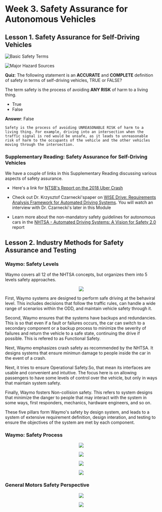 # Week 3. Safety Assurance for Autonomous Vehicles

## Lesson 1. Safety Assurance for Self-Driving Vehicles

![Basic Safety Terms](images/basic_safety_terms.png)

![Major Hazard Sources](images/major_hazard_sources.png)

**Quiz**: The following statement is an **ACCURATE** and **COMPLETE** definition of safety in terms of self-driving vehicles, TRUE or FALSE?

The term safety is the process of avoiding **ANY RISK** of harm to a living thing.

- True
- False

**Answer**: False

    Safety is the process of avoiding UNREASONABLE RISK of harm to a living thing. For example, driving into an intersection when the traffic signal is red would be unsafe, as it leads to unreasonable risk of harm to the occupants of the vehicle and the other vehicles moving through the intersection.

### Supplementary Reading: Safety Assurance for Self-Driving Vehicles

We have a couple of links in this Supplementary Reading discussing various aspects of safety assurance.

- Here's a link for [NTSB's Report on the 2018 Uber Crash](https://www.ntsb.gov/investigations/AccidentReports/Reports/HWY18MH010-prelim.pdf)

- Check out Dr. Krzysztof Czarnecki'spaper on [WISE Drive: Requirements Analysis Framework for Automated Driving Systems](https://uwaterloo.ca/waterloo-intelligent-systems-engineering-lab/projects/wise-drive-requirements-analysis-framework-automated-driving). You will watch an interview with Dr. Czarnecki's later in this Module
- Learn more about the non-mandatory safety guidelines for autonomous cars in the [NHTSA - Automated Driving Systems: A Vision for Safety 2.0](https://www.nhtsa.gov/sites/nhtsa.dot.gov/files/documents/13069a-ads2.0_090617_v9a_tag.pdf) report

## Lesson 2. Industry Methods for Safety Assurance and Testing

### Waymo: Safety Levels

Waymo covers all 12 of the NHTSA concepts, but organizes them into 5 levels safety approaches.

<p align=center>
    <img src=images/waymo_safety_levels.PNG>
</p>

First, Waymo systems are designed to perform safe driving at the behaviral level. This includes decisions that follow the traffic rules, can handle a wide range of scenarios within the ODD, and maintain vehicle safety through it.

Second, Waymo ensures that the systems have backups and redundancies. This is so that even if a fault or failures occurs, the car can switch to a secondary component or a backup process to minimize the severity of failures and return the vehicle to a safe state, continuing the drive if possible. This is refered to as Functional Safety.

Next, Waymo emphasizes crash safety as recommended by the NHTSA. It designs systems that ensure minimun damage to people inside the car in the event of a crash.

Next, it tries to ensure Operational Safety.So, that mean its interfaces are usable and convenient and intuitive. The focus here is on allowing passengers to have some levels of control over the vehicle, but only in ways that maintain system safety.

Finally, Waymo fosters Non-collision safety. This refers to system designs that minimize the danger to people that may interact with the system in some ways, first responders, mechanics, hardware engineers, and so on.

These five pillars form Waymo's safety by design system, and leads to a system of extensive requirement definition, design interation, and testing to ensure the objectives of the system are met by each component.

### Waymo: Safety Process

<p align=center>
    <img src=images/waymo_safety_process.png>
</p>

<p align=center>
    <img src=images/waymo_safety_testing.png>
</p>

<p align=center>
    <img src=images/waymo_safety_testing2.png>
</p>

<p align=center>
    <img src=images/waymo_safety_testing3.png>
</p>

### General Motors Safety Perspective

<p align=center>
    <img src=images/gm_safety.png>
</p>

<p align=center>
    <img src=images/gm_safety_threshold.png>
</p>


